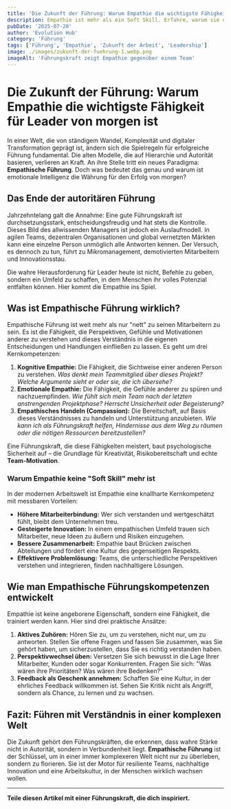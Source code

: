 ```yaml
---
title: 'Die Zukunft der Führung: Warum Empathie die wichtigste Fähigkeit für Leader von morgen ist.'
description: Empathie ist mehr als ein Soft Skill. Erfahre, warum sie die entscheidende Kompetenz für die Führungskräfte der Zukunft ist.
pubDate: '2025-07-20'
author: 'Evolution Hub'
category: 'Führung'
tags: ['Führung', 'Empathie', 'Zukunft der Arbeit', 'Leadership']
image: ./images/zukunft-der-fuehrung-1.webp.png
imageAlt: 'Führungskraft zeigt Empathie gegenüber einem Team'
---
```


# Die Zukunft der Führung: Warum Empathie die wichtigste Fähigkeit für Leader von morgen ist

In einer Welt, die von ständigem Wandel, Komplexität und digitaler Transformation geprägt ist, ändern sich die Spielregeln für erfolgreiche Führung fundamental. Die alten Modelle, die auf Hierarchie und Autorität basieren, verlieren an Kraft. An ihre Stelle tritt ein neues Paradigma: **Empathische Führung**. Doch was bedeutet das genau und warum ist emotionale Intelligenz die Währung für den Erfolg von morgen?

## Das Ende der autoritären Führung

Jahrzehntelang galt die Annahme: Eine gute Führungskraft ist durchsetzungsstark, entscheidungsfreudig und hat stets die Kontrolle. Dieses Bild des allwissenden Managers ist jedoch ein Auslaufmodell. In agilen Teams, dezentralen Organisationen und global vernetzten Märkten kann eine einzelne Person unmöglich alle Antworten kennen. Der Versuch, es dennoch zu tun, führt zu Mikromanagement, demotivierten Mitarbeitern und Innovationsstau.

Die wahre Herausforderung für Leader heute ist nicht, Befehle zu geben, sondern ein Umfeld zu schaffen, in dem Menschen ihr volles Potenzial entfalten können. Hier kommt die Empathie ins Spiel.

## Was ist Empathische Führung wirklich?

Empathische Führung ist weit mehr als nur "nett" zu seinen Mitarbeitern zu sein. Es ist die Fähigkeit, die Perspektiven, Gefühle und Motivationen anderer zu verstehen und dieses Verständnis in die eigenen Entscheidungen und Handlungen einfließen zu lassen. Es geht um drei Kernkompetenzen:

1.  **Kognitive Empathie:** Die Fähigkeit, die Sichtweise einer anderen Person zu verstehen. _Was denkt mein Teammitglied über dieses Projekt? Welche Argumente sieht er oder sie, die ich übersehe?_
2.  **Emotionale Empathie:** Die Fähigkeit, die Gefühle anderer zu spüren und nachzuempfinden. _Wie fühlt sich mein Team nach der letzten anstrengenden Projektphase? Herrscht Unsicherheit oder Begeisterung?_
3.  **Empathisches Handeln (Compassion):** Die Bereitschaft, auf Basis dieses Verständnisses zu handeln und Unterstützung anzubieten. _Wie kann ich als Führungskraft helfen, Hindernisse aus dem Weg zu räumen oder die nötigen Ressourcen bereitzustellen?_

Eine Führungskraft, die diese Fähigkeiten meistert, baut psychologische Sicherheit auf – die Grundlage für Kreativität, Risikobereitschaft und echte **Team-Motivation**.

### Warum Empathie keine "Soft Skill" mehr ist

In der modernen Arbeitswelt ist Empathie eine knallharte Kernkompetenz mit messbaren Vorteilen:

- **Höhere Mitarbeiterbindung:** Wer sich verstanden und wertgeschätzt fühlt, bleibt dem Unternehmen treu.
- **Gesteigerte Innovation:** In einem empathischen Umfeld trauen sich Mitarbeiter, neue Ideen zu äußern und Risiken einzugehen.
- **Bessere Zusammenarbeit:** Empathie baut Brücken zwischen Abteilungen und fördert eine Kultur des gegenseitigen Respekts.
- **Effektivere Problemlösung:** Teams, die unterschiedliche Perspektiven verstehen und integrieren, finden nachhaltigere Lösungen.

## Wie man Empathische Führungskompetenzen entwickelt

Empathie ist keine angeborene Eigenschaft, sondern eine Fähigkeit, die trainiert werden kann. Hier sind drei praktische Ansätze:

1.  **Aktives Zuhören:** Hören Sie zu, um zu verstehen, nicht nur, um zu antworten. Stellen Sie offene Fragen und fassen Sie zusammen, was Sie gehört haben, um sicherzustellen, dass Sie es richtig verstanden haben.
2.  **Perspektivwechsel üben:** Versetzen Sie sich bewusst in die Lage Ihrer Mitarbeiter, Kunden oder sogar Konkurrenten. Fragen Sie sich: "Was wären ihre Prioritäten? Was wären ihre Bedenken?"
3.  **Feedback als Geschenk annehmen:** Schaffen Sie eine Kultur, in der ehrliches Feedback willkommen ist. Sehen Sie Kritik nicht als Angriff, sondern als Chance, zu lernen und zu wachsen.

## Fazit: Führen mit Verständnis in einer komplexen Welt

Die Zukunft gehört den Führungskräften, die erkennen, dass wahre Stärke nicht in Autorität, sondern in Verbundenheit liegt. **Empathische Führung** ist der Schlüssel, um in einer immer komplexeren Welt nicht nur zu überleben, sondern zu florieren. Sie ist der Motor für resiliente Teams, nachhaltige Innovation und eine Arbeitskultur, in der Menschen wirklich wachsen wollen.

---

**Teile diesen Artikel mit einer Führungskraft, die dich inspiriert.**
